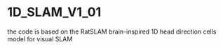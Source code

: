 # 1D_SLAM_V1_01
the code is based on the RatSLAM
brain-inspired 1D head direction cells model for visual SLAM
